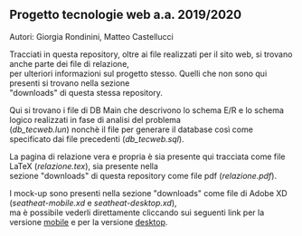 Progetto tecnologie web a.a. 2019/2020
--
Autori: Giorgia Rondinini, Matteo Castellucci

Tracciati in questa repository, oltre ai file realizzati per il sito web, si trovano anche parte dei file di relazione,  
per ulteriori informazioni sul progetto stesso. Quelli che non sono qui presenti si trovano nella sezione  
"downloads" di questa stessa repository.  

Qui si trovano i file di DB Main che descrivono lo schema E/R e lo schema logico realizzati in fase di analisi del problema  
(_db_tecweb.lun_) nonchè il file per generare il database così come specificato dai file precedenti (_db_tecweb.sql_).  
  
La pagina di relazione vera e propria è sia presente qui tracciata come file LaTeX (_relazione.tex_), sia presente nella  
sezione "downloads" di questa repository come file pdf (_relazione.pdf_).  

I mock-up sono presenti nella sezione "downloads" come file di Adobe XD (_seatheat-mobile.xd_ e _seatheat-desktop.xd_),  
ma è possibile vederli direttamente cliccando sui seguenti link per la versione [mobile](https://xd.adobe.com/view/0053f224-56c3-4755-4b49-9c0192a8ec07-7662/?fullscreen&hints=off)
e per la versione [desktop](https://xd.adobe.com/view/14d5619f-1190-41e5-5355-750decbfcc45-62e4/?fullscreen&hints=off).
